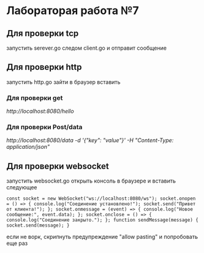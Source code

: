 # Лабораторая работа №7

## Для проверки tcp 
запустить serever.go следом client.go и отправит сообщение

## Для проверки http
запустить http.go зайти в браузер вставить
### Для проверки get
_http://localhost:8080/hello_
### Для проверки Post/data
_http://localhost:8080/data -d '{"key": "value"}' -H "Content-Type: application/json"_


## Для проверки websocket
запустить websocket.go открыть консоль в браузере и вставить следующее 

`const socket = new WebSocket("ws://localhost:8080/ws");
socket.onopen = () => {
    console.log("Соединение установлено!");
    socket.send("Привет от клиента!");
};
socket.onmessage = (event) => {
    console.log("Новое сообщение:", event.data);
};
socket.onclose = () => {
    console.log("Соединение закрыто.");
};
function sendMessage(message) {
    socket.send(message);
}`

если не ворк, скрипнуть предупреждение "allow pasting" и попробовать еще раз 
